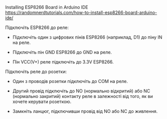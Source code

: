 Installing ESP8266 Board in Arduino IDE
https://randomnerdtutorials.com/how-to-install-esp8266-board-arduino-ide/

Підключіть ESP8266 до реле:

- Підключіть один з цифрових пінів ESP8266 (наприклад, D1) до піну IN на реле.

- Підключіть пін GND ESP8266 до GND на реле.

- Пін VCC(V+)  реле підключіть до 3.3V ESP8266.

Підключіть реле до розетки:

- Один з проводів розетки підключіть до COM на реле.

- Другий провід підключіть до NO (нормально відкритий) або NC (нормально закритий) контакту реле в залежності від того, як ви хочете керувати розеткою.

- Замкніть ланцюг, підключивши провід від NO або NC до живлення.